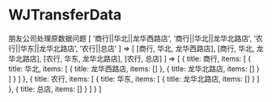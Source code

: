 # WJTransferData
朋友公司处理原数据问题
[
  ‘商行||华北||龙华西路店',
  ‘商行||华北||龙华北路店’,
  ‘农行||华东||龙华北路店’,
  ‘农行||总店’
]
=>
[
  [商行, 华北, 龙华西路店],
  [商行, 华北, 龙华北路店],
  [农行, 华东, 龙华北路店],
  [农行, 总店]
]
=>
[
  {
    title: 商行,
    items: [
      {
        title: 华北,
        items: [
          {
            title: 龙华西路店,
            items: []
          },
          {
            title: 龙华北路店,
            items: []
          }
        ]
      }
    ]
  },
  {
    title: 农行,
    items: [
      {
        title: 华东,
        items: [
          {
            title: 龙华北路店,
            items: []
          }
        ]
      },
      {
        title: 总店,
        items: []
      }
    ]
  }
]
